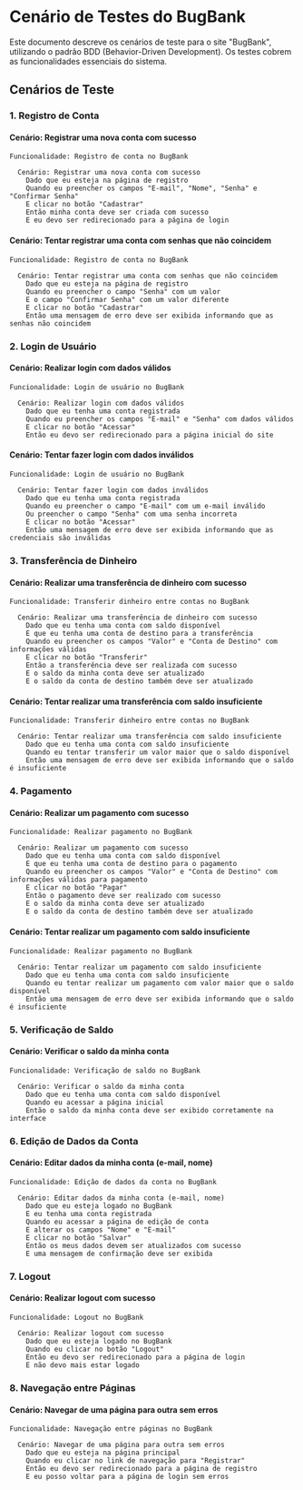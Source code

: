 # Cenário de Testes do BugBank

Este documento descreve os cenários de teste para o site "BugBank", utilizando o padrão BDD (Behavior-Driven Development). Os testes cobrem as funcionalidades essenciais do sistema.

## Cenários de Teste

### 1. Registro de Conta

#### Cenário: Registrar uma nova conta com sucesso
```gherkin
Funcionalidade: Registro de conta no BugBank

  Cenário: Registrar uma nova conta com sucesso
    Dado que eu esteja na página de registro
    Quando eu preencher os campos "E-mail", "Nome", "Senha" e "Confirmar Senha"
    E clicar no botão "Cadastrar"
    Então minha conta deve ser criada com sucesso
    E eu devo ser redirecionado para a página de login
```

#### Cenário: Tentar registrar uma conta com senhas que não coincidem
```gherkin
Funcionalidade: Registro de conta no BugBank

  Cenário: Tentar registrar uma conta com senhas que não coincidem
    Dado que eu esteja na página de registro
    Quando eu preencher o campo "Senha" com um valor
    E o campo "Confirmar Senha" com um valor diferente
    E clicar no botão "Cadastrar"
    Então uma mensagem de erro deve ser exibida informando que as senhas não coincidem
```

### 2. Login de Usuário

#### Cenário: Realizar login com dados válidos
```gherkin
Funcionalidade: Login de usuário no BugBank

  Cenário: Realizar login com dados válidos
    Dado que eu tenha uma conta registrada
    Quando eu preencher os campos "E-mail" e "Senha" com dados válidos
    E clicar no botão "Acessar"
    Então eu devo ser redirecionado para a página inicial do site
```

#### Cenário: Tentar fazer login com dados inválidos
```gherkin
Funcionalidade: Login de usuário no BugBank

  Cenário: Tentar fazer login com dados inválidos
    Dado que eu tenha uma conta registrada
    Quando eu preencher o campo "E-mail" com um e-mail inválido
    Ou preencher o campo "Senha" com uma senha incorreta
    E clicar no botão "Acessar"
    Então uma mensagem de erro deve ser exibida informando que as credenciais são inválidas
```

### 3. Transferência de Dinheiro

#### Cenário: Realizar uma transferência de dinheiro com sucesso
```gherkin
Funcionalidade: Transferir dinheiro entre contas no BugBank

  Cenário: Realizar uma transferência de dinheiro com sucesso
    Dado que eu tenha uma conta com saldo disponível
    E que eu tenha uma conta de destino para a transferência
    Quando eu preencher os campos "Valor" e "Conta de Destino" com informações válidas
    E clicar no botão "Transferir"
    Então a transferência deve ser realizada com sucesso
    E o saldo da minha conta deve ser atualizado
    E o saldo da conta de destino também deve ser atualizado
```

#### Cenário: Tentar realizar uma transferência com saldo insuficiente
```gherkin
Funcionalidade: Transferir dinheiro entre contas no BugBank

  Cenário: Tentar realizar uma transferência com saldo insuficiente
    Dado que eu tenha uma conta com saldo insuficiente
    Quando eu tentar transferir um valor maior que o saldo disponível
    Então uma mensagem de erro deve ser exibida informando que o saldo é insuficiente
```

### 4. Pagamento

#### Cenário: Realizar um pagamento com sucesso
```gherkin
Funcionalidade: Realizar pagamento no BugBank

  Cenário: Realizar um pagamento com sucesso
    Dado que eu tenha uma conta com saldo disponível
    E que eu tenha uma conta de destino para o pagamento
    Quando eu preencher os campos "Valor" e "Conta de Destino" com informações válidas para pagamento
    E clicar no botão "Pagar"
    Então o pagamento deve ser realizado com sucesso
    E o saldo da minha conta deve ser atualizado
    E o saldo da conta de destino também deve ser atualizado
```

#### Cenário: Tentar realizar um pagamento com saldo insuficiente
```gherkin
Funcionalidade: Realizar pagamento no BugBank

  Cenário: Tentar realizar um pagamento com saldo insuficiente
    Dado que eu tenha uma conta com saldo insuficiente
    Quando eu tentar realizar um pagamento com valor maior que o saldo disponível
    Então uma mensagem de erro deve ser exibida informando que o saldo é insuficiente
```

### 5. Verificação de Saldo

#### Cenário: Verificar o saldo da minha conta
```gherkin
Funcionalidade: Verificação de saldo no BugBank

  Cenário: Verificar o saldo da minha conta
    Dado que eu tenha uma conta com saldo disponível
    Quando eu acessar a página inicial
    Então o saldo da minha conta deve ser exibido corretamente na interface
```

### 6. Edição de Dados da Conta

#### Cenário: Editar dados da minha conta (e-mail, nome)
```gherkin
Funcionalidade: Edição de dados da conta no BugBank

  Cenário: Editar dados da minha conta (e-mail, nome)
    Dado que eu esteja logado no BugBank
    E eu tenha uma conta registrada
    Quando eu acessar a página de edição de conta
    E alterar os campos "Nome" e "E-mail"
    E clicar no botão "Salvar"
    Então os meus dados devem ser atualizados com sucesso
    E uma mensagem de confirmação deve ser exibida
```

### 7. Logout

#### Cenário: Realizar logout com sucesso
```gherkin
Funcionalidade: Logout no BugBank

  Cenário: Realizar logout com sucesso
    Dado que eu esteja logado no BugBank
    Quando eu clicar no botão "Logout"
    Então eu devo ser redirecionado para a página de login
    E não devo mais estar logado
```

### 8. Navegação entre Páginas

#### Cenário: Navegar de uma página para outra sem erros
```gherkin
Funcionalidade: Navegação entre páginas no BugBank

  Cenário: Navegar de uma página para outra sem erros
    Dado que eu esteja na página principal
    Quando eu clicar no link de navegação para "Registrar"
    Então eu devo ser redirecionado para a página de registro
    E eu posso voltar para a página de login sem erros
```
